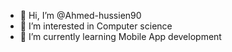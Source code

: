- 👋 Hi, I’m @Ahmed-hussien90
- 👀 I’m interested in Computer science
- 🌱 I’m currently learning Mobile App development


<!---
Ahmed-hussien90/Ahmed-hussien90 is a ✨ special ✨ repository because its `README.md` (this file) appears on your GitHub profile.
You can click the Preview link to take a look at your changes.
--->
